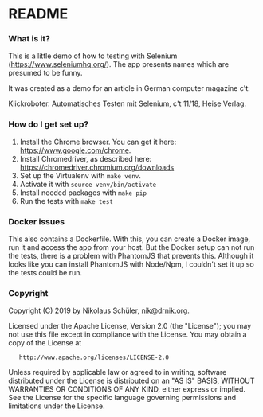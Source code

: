 # README #

### What is it? ###

This is a little demo of how to testing with Selenium
(https://www.seleniumhq.org/). The app presents names which are presumed to be
funny.

It was created as a demo for an article in German computer magazine c't:

Klickroboter. Automatisches Testen mit Selenium, c't 11/18, Heise Verlag.

### How do I get set up? ###

1. Install the Chrome browser. You can get it here:
  https://www.google.com/chrome.
1. Install Chromedriver, as described here: https://chromedriver.chromium.org/downloads
1. Set up the Virtualenv with `make venv`.
1. Activate it with `source venv/bin/activate`
1. Install needed packages with `make pip`
1. Run the tests with `make test`

### Docker issues ###

This also contains a Dockerfile. With this, you can create a Docker image, run
it and access the app from your host. But the Docker setup can not run the
tests, there is a problem with PhantomJS that prevents this. Although it looks
like you can install PhantomJS with Node/Npm, I couldn't set it up so the tests
could be run.

### Copyright ###

Copyright (C) 2019 by Nikolaus Schüler, nik@drnik.org.

   Licensed under the Apache License, Version 2.0 (the "License");
   you may not use this file except in compliance with the License.
   You may obtain a copy of the License at

       http://www.apache.org/licenses/LICENSE-2.0

   Unless required by applicable law or agreed to in writing, software
   distributed under the License is distributed on an "AS IS" BASIS,
   WITHOUT WARRANTIES OR CONDITIONS OF ANY KIND, either express or implied.
   See the License for the specific language governing permissions and
   limitations under the License.
